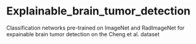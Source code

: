 # Explainable_brain_tumor_detection
Classification networks pre-trained on ImageNet and RadImageNet for expainable brain tumor detection on the Cheng et al. dataset

